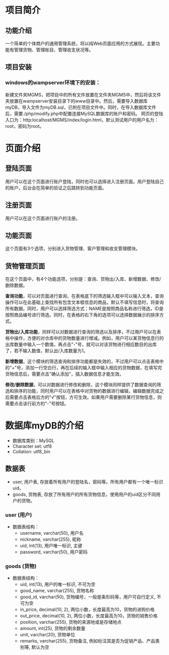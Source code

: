 # 项目简介
## 功能介绍
一个简单的个体商户的通用管理系统，将以纯Web页面应用的方式展现。主要功能有管理货物、管理账目、管理收支状况等。
## 项目安装
### windows的wampserver环境下的安装：
新建文件夹MGMS，把项目中的所有文件放置在文件夹MGMS中，然后将该文件夹放置在wampserver安装目录下的www目录中。然后，需要导入数据库myDB，导入文件为myDB.sql，已附在项目文件中。同时，在导入数据库文件后，需要./php/modify.php中配置连接MySQL数据库的账户和密码。
网页的登陆入口为：http:localhost/MGMS/index/login.html，默认测试用户的用户名为：root，密码为root。
# 页面介绍
## 登陆页面
用户可以在这个页面进行账户登陆，同时也可以选择进入注册页面。用户登陆自己的账户，后台会在简单的验证之后跳转到功能页面。
## 注册页面
用户可以在这个页面进行账户的注册。
## 功能页面
这个页面有3个选项，分别进入货物管理、客户管理和收支管理模块。
## 货物管理页面
在这个页面中，有4个功能选项，分别是：查询、货物出/入库、新增数据、修改/删除数据。

**查询功能**，可以对页面进行查询，在表格底下的筛选输入框中可以输入文本，查询操作可以在此基础上查找所有包含文本框信息的商品，默认不填写信息时，将查询所有数据。同时，用户可以选择筛选方式：NAME是按照商品名称进行筛选，ID是按照商品编号进行筛选。同时，在表格的右下角的选项可以选择数据展示的排序方式。

**货物出/入库功能**，同样可以对数据进行查询的筛选以及排序，不过用户可以在表格中操作，方便的对仓库中的货物数量进行增减。例如，用户可以某货物信息行的出库数量中输入一个数值，再点击"-"号，就可以对该货物进行相应数目的出库了，若不输入数值，默认出/入库数量为1。

**新增数据**，这个模块的筛选查询和排序功能都是失效的，不过用户可以点击表格中的"+"号，添加一行空白行，再在后续的输入框中输入相应的货物数据，在填写完货物信息后，需要点击"确认添加"，插入数据信息才能生效。

**修改/删除数据**，可以对数据进行修改和删除，这个模块同样提供了数据查询的筛选和排序的功能，同时用户可以在表格中对货物的数据进行编辑，编辑数据完成之后需要点击表格后方的"√"按钮，方可生效。如果用户需要删除某行货物信息，则需要点击该行前方的"-"号按钮。

# 数据库myDB的介绍
- 数据库类别：MySQL
- Character set: utf8
- Collation: utf8_bin
## 数据表
- user, 用户表, 存放着所有用户的登陆名，密码等。所有用户都有一个唯一标识uid。
- goods, 货物表, 存放了所有用户的所有货物信息，使用用户的uid区分不同用户的货物。
### user (用户)
- 数据表结构：
    - username, varchar(50), 用户名
    - nickname, varchar(255), 昵称
    - uid, int(13), 用户唯一标识, 主键
    - password, varchar(50), 用户密码

### goods (货物)
- 数据表结构：
    - uid, int(13), 用户的唯一标识, 不可为空
    - good_name, varchar(255), 货物名称
    - good_id, varchar(50), 货物编号，一般是条形码等，用户可自行定义, 不可为空
    - in_price, decimal(10, 2), 两位小数，长度最高为10，货物的进购价格
    - out_price, decimal(10, 2), 两位小数，长度最高为10，货物的销售价格
    - position, varchar(255), 货物的来源地或是存储地点
    - amount, int(25), 货物的剩余数量
    - unit, varchar(20), 货物单位
    - remarks, varchar(255), 货物备注, 例如标注其是否为促销产品、产品类别等, 默认为空
